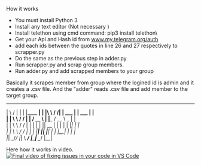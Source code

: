 How it works

- You must install Python 3
- Install any text editor (Not necessary )
- Install telethon using cmd command: pip3 install telethon\
- Get your Api and Hash id from www.my.telegram.org/auth
- add each ids between the quotes in line 26 and 27 respectively to scrapper.py
- Do the same as the previous step in adder.py
- Run scrapper.py and scrap group members.
- Run adder.py and add scrapped members to your group


Basically it scrapes member from group where the logined id is admin and it creates a .csv file.
And the "adder" reads .csv file and add member to the target group.  
 ___            ___          __                     ____________ 
|   \          /   |         | |                   |____    ____|
| |\ \        / /| |   ___   | |         ___            |  |     
| | \ \      / / | |  / __ \ | |_____   / __ \   _      |  |     
| |  \ \    / /  | | | |  | ||  __   | | |  | | |_|     |  |     
| |   \ \  / /   | | | |__| || |__|  | | |__| |         |  |     
|_|    \_\/_/    |_|  \ ___/ |_______|  \____/          |__|     

 Here how it works in video.                                                             
[![Final video of fixing issues in your code in VS Code](http://img.youtube.com/vi/G2lCYj1cbUA/hqdefault.jpg)][def]

[def]: https://www.youtube.com/watch?v=G2lCYj1cbUA